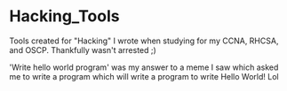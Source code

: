 # Hacking_Tools
Tools created for "Hacking" I wrote when studying for my CCNA, RHCSA, and OSCP. Thankfully wasn't arrested ;) 


'Write hello world program' was my answer to a meme I saw which asked me to write a program which will write a program to write Hello World! Lol
